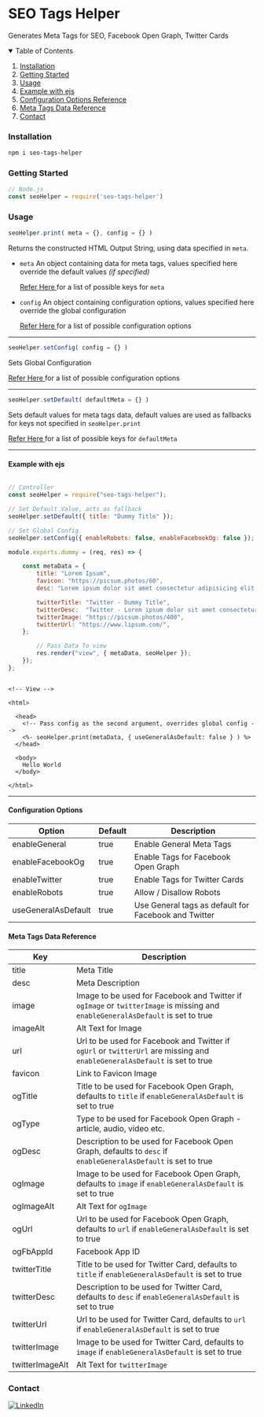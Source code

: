 # SEO Tags Helper
Generates Meta Tags for SEO, Facebook Open Graph, Twitter Cards

<!-- CONTENTS -->
<details open="open">
  <summary>Table of Contents</summary>
  <ol>
    <li><a href="#installation">Installation</a></li>
    <li><a href="#getting-started">Getting Started</a></li>
    <li><a href="#usage">Usage</a></li>
    <li><a href="#example-with-ejs">Example with ejs</a></li>
    <li><a href="#configuration-options">Configuration Options Reference</a></li>
    <li><a href="#meta-tags-data-reference">Meta Tags Data Reference</a></li>
    <li><a href="#contact">Contact</a></li>
  </ol>
</details>


### Installation
```sh
npm i seo-tags-helper
```
### Getting Started
```javascript
// Node.js
const seoHelper = require('seo-tags-helper')
```
### Usage
```javascript
seoHelper.print( meta = {}, config = {} )
```

Returns the constructed HTML Output String, using data specified in `meta`.
 - `meta`
    An object containing data for meta tags, values specified here override the default values *(if specified)*

    <a href="#meta-tags-data-reference"> Refer Here </a> for a list of possible keys for `meta`

 - `config`
    An object containing configuration options, values specified here override the global configuration

    <a href="#configuration-options"> Refer Here </a> for a list of possible configuration options

---


```javascript
seoHelper.setConfig( config = {} )
```

Sets Global Configuration

<a href="#configuration-options"> Refer Here </a> for a list of possible configuration options

---

```javascript
seoHelper.setDefault( defaultMeta = {} )
```

Sets default values for meta tags data, default values are used as fallbacks for keys not specified in `seoHelper.print`

<a href="#meta-tags-data-reference"> Refer Here </a> for a list of possible keys for `defaultMeta`

---

#### Example with ejs
```javascript

// Controller
const seoHelper = require("seo-tags-helper");

// Set Default Value, acts as fallback
seoHelper.setDefault({ title: "Dummy Title" });

// Set Global Config
seoHelper.setConfig({ enableRobots: false, enableFacebookOg: false });

module.exports.dummy = (req, res) => {

	const metaData = {
		title: "Lorem Ipsum",
		favicon: "https://picsum.photos/60",
		desc: "Lorem ipsum dolor sit amet consectetur adipisicing elit. ",

		twitterTitle: "Twitter - Dummy Title",
		twitterDesc:  "Twitter - Lorem ipsum dolor sit amet consectetur adipisicing elit",
		twitterImage: "https://picsum.photos/400",
		twitterUrl: "https://www.lipsum.com/",
	};

		// Pass Data To view
		res.render("view", { metaData, seoHelper });
	});
};

```

```ejs

<!-- View -->

<html>

  <head>
    <!-- Pass config as the second argument, overrides global config -->
    <%- seoHelper.print(metaData, { useGeneralAsDefault: false } ) %>
  </head>

  <body>
    Hello World
  </body>

</html>

```
---

#### Configuration Options

| Option              	| Default 	| Description                                          	|
|---------------------	|---------	|------------------------------------------------------	|
| enableGeneral       	| true    	| Enable General Meta Tags                             	|
| enableFacebookOg    	| true    	| Enable Tags for Facebook Open Graph                  	|
| enableTwitter       	| true    	| Enable Tags for Twitter Cards                        	|
| enableRobots        	| true    	| Allow / Disallow Robots                                	|
| useGeneralAsDefault 	| true    	| Use General tags as default for Facebook and Twitter 	|


#### Meta Tags Data Reference
| Key             	| Description                                                                                                                     	|
|-----------------	|---------------------------------------------------------------------------------------------------------------------------------	|
| title           	| Meta Title                                                                                                                      	|
| desc            	| Meta Description                                                                                                                	|
| image           	| Image to be used for Facebook and Twitter if `ogImage` or `twitterImage` is missing and `enableGeneralAsDefault` is set to true 	|
| imageAlt        	| Alt Text for Image                                                                                                              	|
| url             	| Url to be used for Facebook and Twitter if `ogUrl` or `twitterUrl` are missing and `enableGeneralAsDefault` is set to true      	|
| favicon         	| Link to Favicon Image                                                                                                           	|
| ogTitle         	| Title to be used for Facebook Open Graph, defaults to `title` if `enableGeneralAsDefault` is set to true                        	|
| ogType          	| Type to be used for Facebook Open Graph - article, audio, video etc.                                                            	|
| ogDesc          	| Description to be used for Facebook Open Graph, defaults to `desc` if `enableGeneralAsDefault` is set to true                   	|
| ogImage         	| Image to be used for Facebook Open Graph, defaults to `image` if `enableGeneralAsDefault` is set to true                        	|
| ogImageAlt      	| Alt Text for `ogImage`                                                                                                          	|
| ogUrl           	| Url to be used for Facebook Open Graph, defaults to `url` if `enableGeneralAsDefault` is set to true                            	|
| ogFbAppId       	| Facebook App ID                                                                                                                 	|
| twitterTitle    	| Title to be used for Twitter Card, defaults to `title` if `enableGeneralAsDefault` is set to true                               	|
| twitterDesc     	| Description to be used for Twitter Card, defaults to `desc` if `enableGeneralAsDefault` is set to true                          	|
| twitterUrl      	| Url to be used for Twitter Card, defaults to `url` if `enableGeneralAsDefault` is set to true                                   	|
| twitterImage    	| Image to be used for Twitter Card, defaults to `image` if `enableGeneralAsDefault` is set to true                               	|
| twitterImageAlt 	| Alt Text for `twitterImage`                                                                                                     	|

<!-- CONTACT -->
### Contact
[![LinkedIn](https://img.shields.io/badge/-LinkedIn-black.svg?style=for-the-badge&logo=linkedin&colorB=555)](https://www.linkedin.com/in/prateekchawla12/)